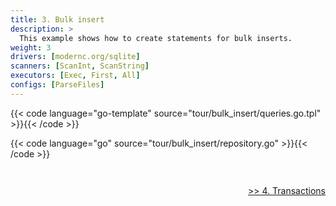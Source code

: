 ```yaml
---
title: 3. Bulk insert
description: >
  This example shows how to create statements for bulk inserts.
weight: 3
drivers: [modernc.org/sqlite]
scanners: [ScanInt, ScanString]
executors: [Exec, First, All]
configs: [ParseFiles]
---
```



{{< code language="go-template" source="tour/bulk_insert/queries.go.tpl" >}}{{< /code >}}

{{< code language="go" source="tour/bulk_insert/repository.go" >}}{{< /code >}}

<div style="padding-top: 2em; text-align: right"><a href="/tour/4_transactions/">>> 4. Transactions</a></div>
